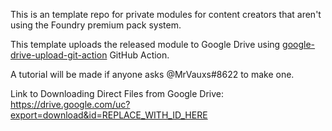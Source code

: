 This is an template repo for private modules for content creators that aren't using the Foundry premium pack system.

This template uploads the released module to Google Drive using [google-drive-upload-git-action](https://github.com/marketplace/actions/google-drive-upload-git-action) GitHub Action.

A tutorial will be made if anyone asks @MrVauxs#8622 to make one.

Link to Downloading Direct Files from Google Drive: https://drive.google.com/uc?export=download&id=REPLACE_WITH_ID_HERE
